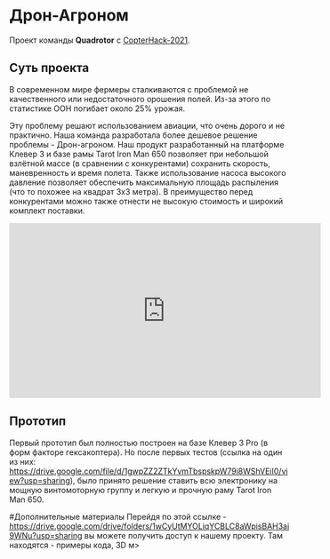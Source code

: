 # Дрон-Агроном

Проект команды **Quadrotor** с [CopterHack-2021](copterhack2021.md).

## Суть проекта

В современном мире фермеры сталкиваются с проблемой не качественного или недостаточного орошения полей. Из-за этого по статистике ООН погибает около 25% урожая.

Эту проблему решают использованием авиации, что очень дорого и не практично. Наша команда разработала более дешевое решение проблемы - Дрон-агроном. Наш продукт разработанный на платформе Клевер 3 и базе рамы Tarot Iron Man 650 позволяет при небольшой взлётной массе (в сравнении с конкурентами) сохранить скорость, маневренность и время полета. Также использование насоса высокого давление позволяет обеспечить максимальную площадь распыления (что то похожее на квадрат 3x3 метра). В преимущество перед конкурентами можно также отнести не высокую стоимость и широкий комплект поставки.

<iframe width="560" height="315" src="https://www.youtube.com/embed/_4QB9Ha0wZA" frameborder="0" allow="accelerometer; autoplay; encrypted-media; gyroscope; picture-in-picture" allowfullscreen></iframe>

## Прототип

Первый прототип был полностью построен на базе Клевер 3 Pro (в форм факторе гексакоптера). Но после первых тестов (ссылка на один из них: https://drive.google.com/file/d/1gwpZZ2ZTkYvmTbspskpW79i8WShVEiI0/view?usp=sharing), было принято решение ставить всю электронику на мощную винтомоторную группу и легкую и прочную раму Tarot Iron Man 650.

#Дополнительные материалы
 Перейдя по этой ссылке - <https://drive.google.com/drive/folders/1wCyUtMYOLiqYCBLC8aWpisBAH3ai9WNu?usp=sharing> вы можете получить доступ к нашему проекту. Там находятся - примеры кода, 3D м>


